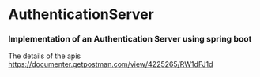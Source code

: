 # AuthenticationServer
### Implementation of an Authentication Server using spring boot
The details of the apis https://documenter.getpostman.com/view/4225265/RW1dFJ1d
